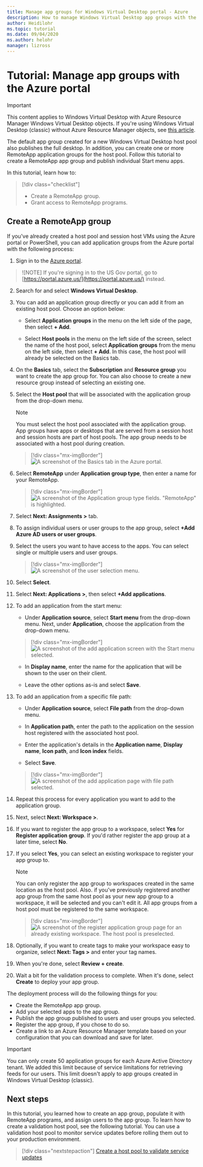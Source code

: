 ```yaml
---
title: Manage app groups for Windows Virtual Desktop portal - Azure
description: How to manage Windows Virtual Desktop app groups with the Azure portal.
author: Heidilohr
ms.topic: tutorial
ms.date: 09/04/2020
ms.author: helohr
manager: lizross
---
```

# Tutorial: Manage app groups with the Azure portal

>[!IMPORTANT]
>This content applies to Windows Virtual Desktop with Azure Resource Manager Windows Virtual Desktop objects. If you're using Windows Virtual Desktop (classic) without Azure Resource Manager objects, see [this article](./virtual-desktop-fall-2019/manage-app-groups-2019.md).

The default app group created for a new Windows Virtual Desktop host pool also publishes the full desktop. In addition, you can create one or more RemoteApp application groups for the host pool. Follow this tutorial to create a RemoteApp app group and publish individual Start menu apps.

In this tutorial, learn how to:

> [!div class="checklist"]
> * Create a RemoteApp group.
> * Grant access to RemoteApp programs.

## Create a RemoteApp group

If you've already created a host pool and session host VMs using the Azure
portal or PowerShell, you can add application groups from the Azure portal with
the following process:

1.  Sign in to the [Azure portal](https://portal.azure.com/).
   
   >![NOTE]
   > If you're signing in to the US Gov portal, go to [https://portal.azure.us/](https://portal.azure.us/) instead.

2.  Search for and select **Windows Virtual Desktop**.

3. You can add an application group directly or you can add it from an existing host pool. Choose an option below:

    - Select **Application groups** in the menu on the left side of the page, then select **+ Add**.

    - Select **Host pools** in the menu on the left side of the screen, select the name of the host pool, select **Application groups** from the menu on the left side, then select **+ Add**. In this case, the host pool will already be selected on the Basics tab.

4. On the **Basics** tab, select the **Subscription** and **Resource group** you want to create the app group for. You can also choose to create a new resource group instead of selecting an existing one.

5. Select the **Host pool** that will be associated with the application group from the drop-down menu.

    >[!NOTE]
    >You must select the host pool associated with the application group. App groups have apps or desktops that are served from a session host and session hosts are part of host pools. The app group needs to be associated with a host pool during creation.

    > [!div class="mx-imgBorder"]
    > ![A screenshot of the Basics tab in the Azure portal.](media/basics-tab.png)

6. Select **RemoteApp** under **Application group type**, then enter a name for your RemoteApp.

      > [!div class="mx-imgBorder"]
      > ![A screenshot of the Application group type fields. "RemoteApp" is highlighted.](media/remoteapp-button.png)

7.  Select **Next: Assignments >** tab.

8.  To assign individual users or user groups to the app group, select **+Add Azure AD users or user groups**.

9.  Select the users you want to have access to the apps. You can select single or multiple users and user groups.

     > [!div class="mx-imgBorder"]
     > ![A screenshot of the user selection menu.](media/select-users.png)

10.  Select **Select**.

11.  Select **Next: Applications >**, then select **+Add applications**.

12.  To add an application from the start menu:

      - Under **Application source**, select **Start menu** from the drop-down menu. Next, under **Application**, choose the application from the drop-down menu.

     > [!div class="mx-imgBorder"]
     > ![A screenshot of the add application screen with the Start menu selected.](media/add-app-start.png)

      - In **Display name**, enter the name for the application that will be shown to the user on their client.

      - Leave the other options as-is and select **Save**.

13.  To add an application from a specific file path:

      - Under **Application source**, select **File path** from the drop-down menu.

      - In **Application path**, enter the path to the application on the session host registered with the associated host pool.

      - Enter the application's details in the **Application name**, **Display name**, **Icon path**, and **Icon index** fields.

      - Select **Save**.

     > [!div class="mx-imgBorder"]
     > ![A screenshot of the add application page with file path selected.](media/add-app-file.png)

14.  Repeat this process for every application you want to add to the application group.

15.  Next, select **Next: Workspace >**.

16.  If you want to register the app group to a workspace, select **Yes** for **Register application group**. If you'd rather register the app group at a later time, select **No**.

17.  If you select **Yes**, you can select an existing workspace to register your app group to.

       >[!NOTE]
       >You can only register the app group to workspaces created in the same location as the host pool. Also. if you've previously registered another app group from the same host pool as your new app group to a workspace, it will be selected and you can't edit it. All app groups from a host pool must be registered to the same workspace.

     > [!div class="mx-imgBorder"]
     > ![A screenshot of the register application group page for an already existing workspace. The host pool is preselected.](media/register-existing.png)

18.  Optionally, if you want to create tags to make your workspace easy to organize, select **Next: Tags >** and enter your tag names.

19.  When you're done, select **Review + create**.

20.  Wait a bit for the validation process to complete. When it's done, select **Create** to deploy your app group.

The deployment process will do the following things for you:

- Create the RemoteApp app group.
- Add your selected apps to the app group.
- Publish the app group published to users and user groups you selected.
- Register the app group, if you chose to do so.
- Create a link to an Azure Resource Manager template based on your configuration that you can download and save for later.

>[!IMPORTANT]
>You can only create 50 application groups for each Azure Active Directory tenant. We added this limit because of service limitations for retrieving feeds for our users. This limit doesn't apply to app groups created in Windows Virtual Desktop (classic).

## Next steps

In this tutorial, you learned how to create an app group, populate it with RemoteApp programs, and assign users to the app group. To learn how to create a validation host pool, see the following tutorial. You can use a validation host pool to monitor service updates before rolling them out to your production environment.

> [!div class="nextstepaction"]
> [Create a host pool to validate service updates](./create-validation-host-pool.md)
